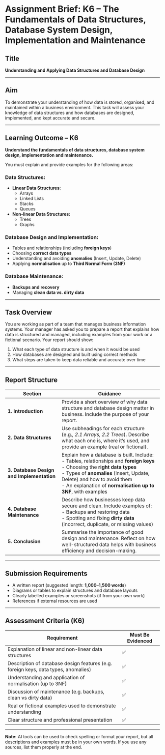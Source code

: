 # Assignment Brief: K6 – The Fundamentals of Data Structures, Database System Design, Implementation and Maintenance

## Title  
**Understanding and Applying Data Structures and Database Design**

---

## Aim  
To demonstrate your understanding of how data is stored, organised, and maintained within a business environment. This task will assess your knowledge of data structures and how databases are designed, implemented, and kept accurate and secure.

---

## Learning Outcome – K6  
**Understand the fundamentals of data structures, database system design, implementation and maintenance.**

You must explain and provide examples for the following areas:

### Data Structures:
- **Linear Data Structures:**  
  - Arrays  
  - Linked Lists  
  - Stacks  
  - Queues  
- **Non-linear Data Structures:**  
  - Trees  
  - Graphs  

### Database Design and Implementation:
- Tables and relationships (including **foreign keys**)
- Choosing **correct data types**
- Understanding and avoiding **anomalies** (Insert, Update, Delete)
- Applying **normalisation** up to **Third Normal Form (3NF)**

### Database Maintenance:
- **Backups and recovery**
- Managing **clean data vs. dirty data**

---

## Task Overview  
You are working as part of a team that manages business information systems. Your manager has asked you to prepare a report that explains how data is structured and managed, including examples from your work or a fictional scenario. Your report should show:

1. What each type of data structure is and when it would be used  
2. How databases are designed and built using correct methods  
3. What steps are taken to keep data reliable and accurate over time  

---

## Report Structure

| Section | Guidance |
|--------|----------|
| **1. Introduction** | Provide a short overview of why data structure and database design matter in business. Include the purpose of your report. |
| **2. Data Structures** | Use subheadings for each structure (e.g., *2.1 Arrays*, *2.2 Trees*). Describe what each one is, where it’s used, and provide an example (real or fictional). |
| **3. Database Design and Implementation** | Explain how a database is built. Include: <br> - Tables, relationships and **foreign keys** <br> - Choosing the **right data types** <br> - Types of **anomalies** (Insert, Update, Delete) and how to avoid them <br> - An explanation of **normalisation up to 3NF**, with examples |
| **4. Database Maintenance** | Describe how businesses keep data secure and clean. Include examples of: <br> - Backups and restoring data <br> - Spotting and fixing **dirty data** (incorrect, duplicate, or missing values) |
| **5. Conclusion** | Summarise the importance of good design and maintenance. Reflect on how well-structured data helps with business efficiency and decision-making. |

---

## Submission Requirements

- A written report (suggested length: **1,000–1,500 words**)  
- Diagrams or tables to explain structures and database layouts  
- Clearly labelled examples or screenshots (if from your own work)  
- References if external resources are used

---

## Assessment Criteria (K6)

| Requirement | Must Be Evidenced |
|------------|--------------------|
| Explanation of linear and non-linear data structures | ✅ |
| Description of database design features (e.g. foreign keys, data types, anomalies) | ✅ |
| Understanding and application of normalisation (up to 3NF) | ✅ |
| Discussion of maintenance (e.g. backups, clean vs dirty data) | ✅ |
| Real or fictional examples used to demonstrate understanding | ✅ |
| Clear structure and professional presentation | ✅ |

---

**Note:** AI tools can be used to check spelling or format your report, but all descriptions and examples must be in your own words. If you use any sources, list them properly at the end.
